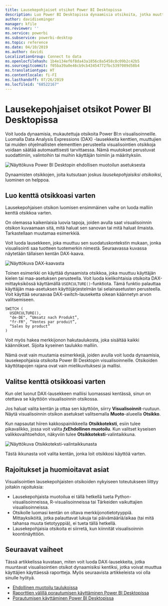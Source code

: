 ```yaml
---
title: Lausekepohjaiset otsikot Power BI Desktopissa
description: Luo Power BI Desktopissa dynaamisia otsikoita, jotka muuttuvat ohjelmallisten lausekkeiden perusteella ehdollisen ohjelmallisen muotoilun avulla
author: davidiseminger
manager: kfile
ms.reviewer: ''
ms.service: powerbi
ms.subservice: powerbi-desktop
ms.topic: reference
ms.date: 04/10/2019
ms.author: davidi
LocalizationGroup: Connect to data
ms.openlocfilehash: 1b4e134ef6f8da43a1856c8a5458c8c09b2c42b5
ms.sourcegitcommit: f05ba39a0e46cb9cb43454772fbc5397089d58b4
ms.translationtype: HT
ms.contentlocale: fi-FI
ms.lasthandoff: 07/26/2019
ms.locfileid: "68522167"
---
```

# <a name="expression-based-titles-in-power-bi-desktop"></a>Lausekepohjaiset otsikot Power BI Desktopissa

Voit luoda dynaamisia, mukautettuja otsikoita Power BI:n visualisoinneille. Luomalla Data Analysis Expressions (DAX) -lausekkeita kenttien, muuttujien tai muiden ohjelmallisten elementtien perusteella visualisointien otsikkoja voidaan säätää automaattisesti tarvittaessa. Nämä muutokset perustuvat suodattimiin, valintoihin tai muihin käyttäjän toimiin ja määrityksiin.

![Näyttökuva Power BI Desktopin ehdollisen muotoilun asetuksesta](media/desktop-conditional-formatting-visual-titles/expression-based-title-01.png)

Dynaamisten otsikkojen, joita kutsutaan joskus *lausekepohjaisiksi otsikoiksi*, luominen on helppoa. 

## <a name="create-a-field-for-your-title"></a>Luo kenttä otsikkoasi varten

Lausekepohjaisen otsikon luomisen ensimmäinen vaihe on luoda malliin kenttä otsikkoa varten. 

On olemassa kaikenlaisia luovia tapoja, joiden avulla saat visualisoinnin otsikon kuvaamaan sitä, mitä haluat sen sanovan tai mitä haluat ilmaista. Tarkastellaan muutamaa esimerkkiä.

Voit luoda lausekkeen, joka muuttuu sen suodatuskontekstin mukaan, jonka visualisointi saa tuotteen tuotemerkin nimestä. Seuraavassa kuvassa näytetään tällaisen kentän DAX-kaava.

![Näyttökuva DAX-kaavasta](media/desktop-conditional-formatting-visual-titles/expression-based-title-02.png)

Toinen esimerkki on käyttää dynaamista otsikkoa, joka muuttuu käyttäjän kielen tai maa-asetuksen perusteella. Voit luoda kielikohtaisia otsikoita DAX-mittayksikössä käyttämällä `USERCULTURE()`-funktiota. Tämä funktio palauttaa käyttäjän maa-asetuksen käyttöjärjestelmän tai selainasetusten perusteella. Voit käyttää seuraavaa DAX-switch-lauseketta oikean käännetyn arvon valitsemiseen. 

```
SWITCH (
  USERCULTURE(),
  "de-DE", “Umsatz nach Produkt”,
  "fr-FR", “Ventes par produit”,
  “Sales by product”
)
```

Voit myös hakea merkkijonon hakutaulukosta, joka sisältää kaikki käännökset. Sijoita kyseinen taulukko malliin. 

Nämä ovat vain muutamia esimerkkejä, joiden avulla voit luoda dynaamisia, lausekepohjaisia otsikoita Power BI Desktopin visualisoinneille. Otsikoiden käyttötapojen rajana ovat vain mielikuvituksesi ja mallisi.


## <a name="select-your-field-for-your-title"></a>Valitse kenttä otsikkoasi varten

Kun olet luonut DAX-lausekkeen malliisi luomassasi kentässä, sinun on otettava se käyttöön visualisoinnin otsikossa.

Jos haluat valita kentän ja ottaa sen käyttöön, siirry **Visualisoinnit**-ruutuun. Näytä visualisoinnin otsikon asetukset valitsemalla **Muoto**-alueella **Otsikko**. 

Kun napsautat hiiren kakkospainikkeella **Otsikkoteksti**, esiin tulee pikavalikko, jossa voit valita ***fx*Ehdollinen muotoilu**. Kun valitset kyseisen valikkovaihtoehdon, näkyviin tulee **Otsikkoteksti**-valintaikkuna. 

![Näyttökuva Otsikkoteksti-valintaikkunasta](media/desktop-conditional-formatting-visual-titles/expression-based-title-02b.png)

Tästä ikkunasta voit valita kentän, jonka loit otsikkosi käyttöä varten.

## <a name="limitations-and-considerations"></a>Rajoitukset ja huomioitavat asiat

Visualisointien lausekepohjaisten otsikoiden nykyiseen toteutukseen liittyy joitakin rajoituksia:

* Lausekepohjaista muotoilua ei tällä hetkellä tueta Python-visualisoinneissa, R-visualisoinneissa tai Tärkeiden vaikuttajien visualisoinneissa.
* Otsikolle luomasi kentän on oltava merkkijonotietotyyppiä. Mittayksiköitä, jotka palauttavat lukuja tai päivämääriä/aikaa (tai mitä tahansa muuta tietotyyppiä), ei tueta tällä hetkellä.
* Lausekepohjaisia otsikoita ei siirretä, kun kiinnität visualisoinnin koontinäyttöön.

## <a name="next-steps"></a>Seuraavat vaiheet

Tässä artikkelissa kuvataan, miten voit luoda DAX-lausekkeita, jotka muuntavat visualisointien otsikot dynaamisiksi kentiksi, jotka voivat muuttua käyttäjien käyttäessä raportteja. Myös seuraavista artikkeleista voi olla sinulle hyötyä.

* [Ehdollinen muotoilu taulukoissa](desktop-conditional-table-formatting.md)
* [Raporttien välillä porautumisen käyttäminen Power BI Desktopissa](desktop-cross-report-drill-through.md)
* [Porautumisen käyttäminen Power BI Desktopissa](desktop-drillthrough.md)
